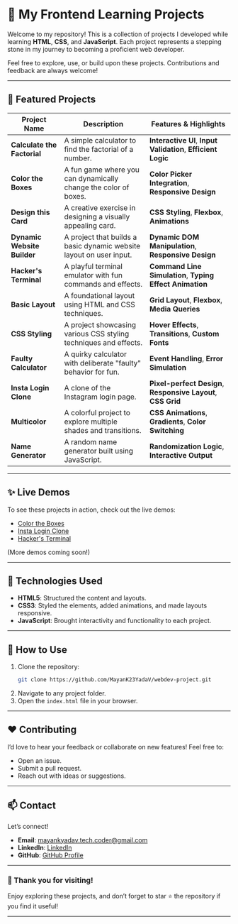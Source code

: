 

# 🚀 My Frontend Learning Projects  

Welcome to my repository! This is a collection of projects I developed while learning **HTML**, **CSS**, and **JavaScript**. Each project represents a stepping stone in my journey to becoming a proficient web developer.  

Feel free to explore, use, or build upon these projects. Contributions and feedback are always welcome!  

---

## 🌟 Featured Projects  

| Project Name             | Description                                                                 | Features & Highlights                                               |
|--------------------------|-----------------------------------------------------------------------------|----------------------------------------------------------------------|
| **Calculate the Factorial** | A simple calculator to find the factorial of a number.                       | **Interactive UI**, **Input Validation**, **Efficient Logic**        |
| **Color the Boxes**       | A fun game where you can dynamically change the color of boxes.              | **Color Picker Integration**, **Responsive Design**                  |
| **Design this Card**      | A creative exercise in designing a visually appealing card.                 | **CSS Styling**, **Flexbox**, **Animations**                         |
| **Dynamic Website Builder** | A project that builds a basic dynamic website layout on user input.         | **Dynamic DOM Manipulation**, **Responsive Design**                  |
| **Hacker's Terminal**     | A playful terminal emulator with fun commands and effects.                  | **Command Line Simulation**, **Typing Effect Animation**             |
| **Basic Layout**          | A foundational layout using HTML and CSS techniques.                        | **Grid Layout**, **Flexbox**, **Media Queries**                      |
| **CSS Styling**           | A project showcasing various CSS styling techniques and effects.            | **Hover Effects**, **Transitions**, **Custom Fonts**                 |
| **Faulty Calculator**     | A quirky calculator with deliberate "faulty" behavior for fun.              | **Event Handling**, **Error Simulation**                             |
| **Insta Login Clone**     | A clone of the Instagram login page.                                        | **Pixel-perfect Design**, **Responsive Layout**, **CSS Grid**        |
| **Multicolor**            | A colorful project to explore multiple shades and transitions.              | **CSS Animations**, **Gradients**, **Color Switching**               |
| **Name Generator**        | A random name generator built using JavaScript.                             | **Randomization Logic**, **Interactive Output**                      |

---

## ✨ Live Demos  

To see these projects in action, check out the live demos:  

- [Color the Boxes](#)  
- [Insta Login Clone](#)  
- [Hacker's Terminal](#)  

(More demos coming soon!)  

---


## 🔧 Technologies Used  

- **HTML5**: Structured the content and layouts.  
- **CSS3**: Styled the elements, added animations, and made layouts responsive.  
- **JavaScript**: Brought interactivity and functionality to each project.  

---

## 📂 How to Use  

1. Clone the repository:  
   ```bash  
   git clone https://github.com/MayanK23YadaV/webdev-project.git
   ```  
2. Navigate to any project folder.  
3. Open the `index.html` file in your browser.  

---

## ❤️ Contributing  

I’d love to hear your feedback or collaborate on new features! Feel free to:  
- Open an issue.  
- Submit a pull request.  
- Reach out with ideas or suggestions.  

---

## 📫 Contact  

Let’s connect!  
- **Email**: mayankyadav.tech.coder@gmail.com  
- **LinkedIn**: [LinkedIn](https://www.linkedin.com/in/mayank-yadav-554620307?lipi=urn%3Ali%3Apage%3Ad_flagship3_profile_view_base_contact_details%3BphWyPSTWRHSXFdxcxlRKwg%3D%3D)  
- **GitHub**: [GitHub Profile](https://github.com/MayanK23YadaV)  

---

### 🌟 Thank you for visiting!  

Enjoy exploring these projects, and don’t forget to star ⭐ the repository if you find it useful!  

---

